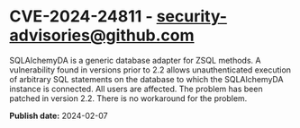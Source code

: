 # CVE-2024-24811 - security-advisories@github.com

SQLAlchemyDA is a generic database adapter for ZSQL methods. A vulnerability found in versions prior to 2.2 allows unauthenticated execution of arbitrary SQL statements on the database to which the SQLAlchemyDA instance is connected. All users are affected. The problem has been patched in version 2.2. There is no workaround for the problem.

**Publish date:** 2024-02-07
